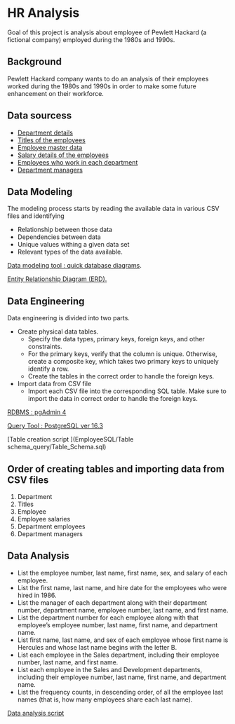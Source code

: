 # HR Analysis
Goal of this project is analysis about employee of Pewlett Hackard (a fictional company) employed during the 1980s and 1990s.
## Background
Pewlett Hackard company wants to do an analysis of their employees worked during the 1980s and 1990s 
in order to make some future enhancement on their workforce. 
## Data sourcess
- [Department details](EmployeeSQL/Data/departments.csv)
- [Titles of the employees](EmployeeSQL/Data/titles.csv)
- [Employee master data](EmployeeSQL/Data/employees.csv)
- [Salary details of the employees](EmployeeSQL/Data/salaries.csv)
- [Employees who work in each department](EmployeeSQL/Data/dept_emp.csv)
- [Department managers](EmployeeSQL/Data/dept_manager.csv)


## Data Modeling
The modeling process starts by reading the available data in various CSV files and identifying 
- Relationship between those data
- Dependencies between data
- Unique values withing a given data set
- Relevant types of the data available. 

[Data modeling tool : quick database diagrams](https://www.quickdatabasediagrams.com). 

[Entity Relationship Diagram (ERD).](EmployeeSQL/ERD_images/Pewlett_Hackard_ERD.png)

## Data Engineering
Data engineering is divided into two parts.
- Create physical data tables.
  - Specify the data types, primary keys, foreign keys, and other constraints.
  - For the primary keys, verify that the column is unique. Otherwise, create a composite key, which takes two primary keys to uniquely identify a row.
  - Create the tables in the correct order to handle the foreign keys.
- Import data from CSV file 
  - Import each CSV file into the corresponding SQL table. Make sure to import the data in correct order to handle the foreign keys.

[RDBMS : pgAdmin 4](https://www.pgadmin.org/)

[Query Tool : PostgreSQL ver 16.3](https://www.postgresql.org/)

[Table creation script ](EmployeeSQL/Table schema_query/Table_Schema.sql)

## Order of creating tables and importing data from CSV files 
1. Department
2. Titles
3. Employee
4. Employee salaries
5. Department employees
6. Department managers 

## Data Analysis
- List the employee number, last name, first name, sex, and salary of each employee.
- List the first name, last name, and hire date for the employees who were hired in 1986.
- List the manager of each department along with their department number, department name, employee number, last name, and first name.
- List the department number for each employee along with that employee’s employee number, last name, first name, and department name.
- List first name, last name, and sex of each employee whose first name is Hercules and whose last name begins with the letter B.
- List each employee in the Sales department, including their employee number, last name, and first name.
- List each employee in the Sales and Development departments, including their employee number, last name, first name, and department name.
- List the frequency counts, in descending order, of all the employee last names (that is, how many employees share each last name).

[Data analysis script](EmployeeSQL/Analysis_queries/DataAnalysis.sql)
